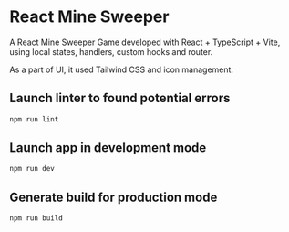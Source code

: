 # React Mine Sweeper

A React Mine Sweeper Game developed with React + TypeScript + Vite, using local states, handlers, custom hooks and router.

As a part of UI, it used Tailwind CSS and icon management.

## Launch linter to found potential errors

```bash
npm run lint
```

## Launch app in development mode

```bash
npm run dev
```

## Generate build for production mode

```bash
npm run build
```
